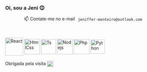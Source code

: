 ### Oi, sou a Jeni 😊

  <div style="display: flex; justify-content: center; align-items: center; gap: 10px; margin-bottom: 30px;">
    📫 Contate-me no e-mail <code>jeniffer-monteiro@outlook.com</code>
  </div>
  <br>
  <div>
    <img align="center" alt="React" height="58" width="58" src="https://i.imgur.com/vg1VnGO.png">
    <img align="center" alt="HtmlCss" height="50" width="50" src="https://i.imgur.com/vvotwIT.png">
    <img align="center" alt="Ts" height="48" width="48" src="https://i.imgur.com/mwaMVxa.png">
    <img align="center" alt="Nodejs" height="50" width="50" src="https://i.imgur.com/4PuocyY.png">
    <img align="center" alt="Php" height="48" width="50" src="https://i.imgur.com/BXFQmo2.png">
    <img align="center" alt="Python" height="46" width="46" src="https://i.imgur.com/WD0Z0eR.png">
  </div>
  <br>
  <div>
    Obrigada pela visita <img align="center" alt="Python" height="20" width="20" src="https://i.imgur.com/QPlbQUV.png">
  </div>
